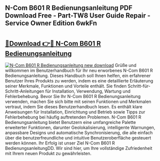 ## N-Com B601 R Bedienungsanleitung PDF Download Free - Part-TW8 User Guide Repair - Service Owner Edition 6wkFn

# <h2><a href="http://df52wxy.blite.top/?on=N-Com+B601+R+Bedienungsanleitung">🔗Download 👉🔴 N-Com B601 R Bedienungsanleitung</a></h2>

[![N-Com B601 R Bedienungsanleitung new download](https://i.imgur.com/lujVjoI.png)](http://df52wxy.blite.top/?on=N-Com+B601+R+Bedienungsanleitung)
Grüße und willkommen im Benutzerhandbuch für Ihr neu erworbenes N-Com B601 R Bedienungsanleitung. Dieses Handbuch soll Ihnen helfen, ein erfahrener Benutzer Ihres Produkts zu werden, indem es eine detaillierte Erläuterung seiner Merkmale, Funktionen und Vorteile enthält. Sie finden Schritt-für-Schritt-Anleitungen für Installation, Verwendung, Wartung und Fehlerbehebung. Bevor Sie Ihr N-Com B601 R Bedienungsanleitung verwenden, machen Sie sich bitte mit seinen Funktionen und Merkmalen vertraut, indem Sie dieses Benutzerhandbuch lesen. Es enthält klare Anweisungen für Installation, Einrichtung und Betrieb sowie Tipps zur Fehlerbehebung bei häufig auftretenden Problemen. N-Com B601 R Bedienungsanleitung bietet Benutzern eine umfangreiche Palette erweiterter Funktionen, darunter Geolokalisierung, intelligente Warnungen, anpassbare Designs und automatische Synchronisierung, die alle einfach über die benutzerfreundliche und intuitive Benutzeroberfläche gesteuert werden können. Ihr Erfolg ist unser Ziel N-Com B601 R BedienungsanleitungDD. Wir sind hier, um Ihre vollständige Zufriedenheit mit Ihrem neuen Produkt zu gewährleisten.
